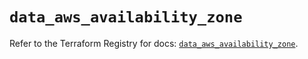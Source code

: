 # `data_aws_availability_zone`

Refer to the Terraform Registry for docs: [`data_aws_availability_zone`](https://registry.terraform.io/providers/hashicorp/aws/6.13.0/docs/data-sources/availability_zone).
